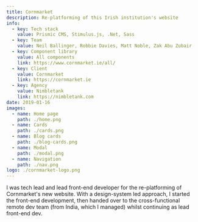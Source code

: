 ```yaml
---
title: Cornmarket
description: Re-platforming of this Irish institution's website
info:
  - key: Tech stack
    value: Prismic CMS, Stimulus.js, .Net, Sass
  - key: Team
    value: Neil Ballinger, Robbie Davies, Matt Noble, Zak Abu Zubair
  - key: Component library
    value: All components
    link: https://www.cornmarket.ie/all/
  - key: Client
    value: Cornmarket
    link: https://cornmarket.ie
  - key: Agency
    value: Nimbletank
    link: https://nimbletank.com
date: 2019-01-16
images:
  - name: Home page
    path: ./home.png
  - name: Cards
    path: ./cards.png
  - name: Blog cards
    path: ./blog-cards.png
  - name: Modal
    path: ./modal.png
  - name: Navigation
    path: ./nav.png
logo: ./cornmarket-logo.png
---
```


I was tech lead and lead front-end developer for the re-platforming of Cornmarket's new website. With a design-system led approach, I started the front-end development, then handed over to the cross-functional remote dev team (from India, which I managed) whilst continuing as lead front-end dev.
